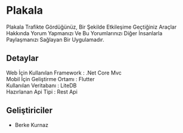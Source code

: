 # Plakala
Plakala Trafikte Gördüğünüz, Bir Şekilde Etkileşime Geçtiğiniz Araçlar Hakkında Yorum Yapmanızı Ve Bu Yorumlarınızı Diğer İnsanlarla Paylaşmanızı Sağlayan Bir Uygulamadır.
</br>

## Detaylar
Web İçin Kullanılan Framework : .Net Core Mvc </br>
Mobil İçin Geliştirme Ortamı : Flutter </br>
Kullanılan Veritabanı : LiteDB </br>
Hazırlanan Api Tipi : Rest Api </br>

## Geliştiriciler
- Berke Kurnaz </br>
